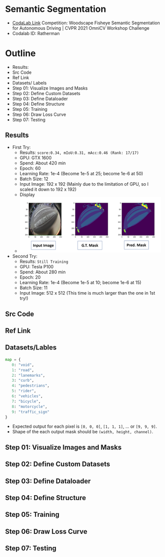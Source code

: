 # Semantic Segmentation
* [CodaLab Link](https://competitions.codalab.org/competitions/30993) Competition: Woodscape Fisheye Semantic Segmentation for Autonomous Driving | CVPR 2021 OmniCV Workshop Challenge
* Codalab ID: Ratherman

# Outline
* Results: 
* Src Code
* Ref Link
* Datasets/ Labels
* Step 01: Visualize Images and Masks
* Step 02: Define Custom Datasets
* Step 03: Define Dataloader
* Step 04: Define Structure
* Step 05: Training
* Step 06: Draw Loss Curve
* Step 07: Testing

## Results
* First Try:
   * Results: `score:0.34, mIoU:0.31, mAcc:0.46 (Rank: 17/17)`
   * GPU: GTX 1600
   * Spend: About 420 min
   * Epoch: 60
   * Learning Rate: 1e-4 (Become 1e-5 at 25; become 1e-6 at 50)
   * Batch Size: 12
   * Input Image: 192 x 192 (Mainly due to the limitation of GPU, so I scaled it down to 192 x 192)
   * Display
   * <img src="https://github.com/Ratherman/AI/blob/main/DeepLearning/HW7/imgs/display.png" width="750">
* Second Try:
   * Results: `Still Training`
   * GPU: Tesla P100
   * Spend: About 280 min
   * Epoch: 20
   * Learning Rate: 1e-4 (Become 1e-5 at 10; become 1e-6 at 15)
   * Batch Size: 11
   * Input Image: 512 x 512 (This time is much larger than the one in 1st try!)

## Src Code
## Ref Link
## Datasets/Lables
```python
map = {
   0: "void",
   1: "road",
   2: "lanemarks",
   3: "curb",
   4: "pedestrians",
   5: "rider",
   6: "vehicles",
   7: "bicycle",
   8: "motorcycle",
   9: "traffic_sign"
}
```
* Expected output for each pixel is `[0, 0, 0]`, `[1, 1, 1]`, ... or `[9, 9, 9]`.
* Shape of the each output mask should be `(width, height, channel)`.

## Step 01: Visualize Images and Masks
## Step 02: Define Custom Datasets
## Step 03: Define Dataloader
## Step 04: Define Structure
## Step 05: Training
## Step 06: Draw Loss Curve
## Step 07: Testing